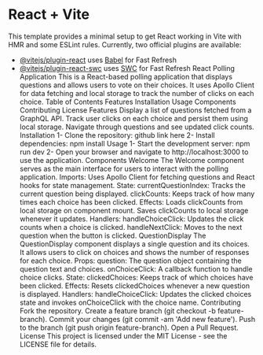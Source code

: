 # React + Vite
This template provides a minimal setup to get React working in Vite with HMR and some ESLint rules.
Currently, two official plugins are available:
- [@vitejs/plugin-react](https://github.com/vitejs/vite-plugin-react/blob/main/packages/plugin-react/README.md) uses [Babel](https://babeljs.io/) for Fast Refresh
- [@vitejs/plugin-react-swc](https://github.com/vitejs/vite-plugin-react-swc) uses [SWC](https://swc.rs/) for Fast Refresh
React Polling Application
This is a React-based polling application that displays questions and allows users to vote on their choices. It uses Apollo Client for data fetching and local storage to track the number of clicks on each choice.
Table of Contents
Features
Installation
Usage
Components
Contributing
License
Features
Display a list of questions fetched from a GraphQL API.
Track user clicks on each choice and persist them using local storage.
Navigate through questions and see updated click counts.
Installation
1- Clone the repository: github link here
2- Install dependencies: npm install
Usage
1- Start the development server: npm run dev
2- Open your browser and navigate to http://localhost:3000 to use the application.
Components
Welcome
The Welcome component serves as the main interface for users to interact with the polling application.
Imports: Uses Apollo Client for fetching questions and React hooks for state management.
State:
currentQuestionIndex: Tracks the current question being displayed.
clickCounts: Keeps track of how many times each choice has been clicked.
Effects:
Loads clickCounts from local storage on component mount.
Saves clickCounts to local storage whenever it updates.
Handlers:
handleChoiceClick: Updates the click counts when a choice is clicked.
handleNextClick: Moves to the next question when the button is clicked.
QuestionDisplay
The QuestionDisplay component displays a single question and its choices. It allows users to click on choices and shows the number of responses for each choice.
Props:
question: The question object containing the question text and choices.
onChoiceClick: A callback function to handle choice clicks.
State:
clickedChoices: Keeps track of which choices have been clicked.
Effects:
Resets clickedChoices whenever a new question is displayed.
Handlers:
handleChoiceClick: Updates the clicked choices state and invokes onChoiceClick with the choice name.
Contributing
Fork the repository.
Create a feature branch (git checkout -b feature-branch).
Commit your changes (git commit -am 'Add new feature').
Push to the branch (git push origin feature-branch).
Open a Pull Request.
License
This project is licensed under the MIT License - see the LICENSE file for details.